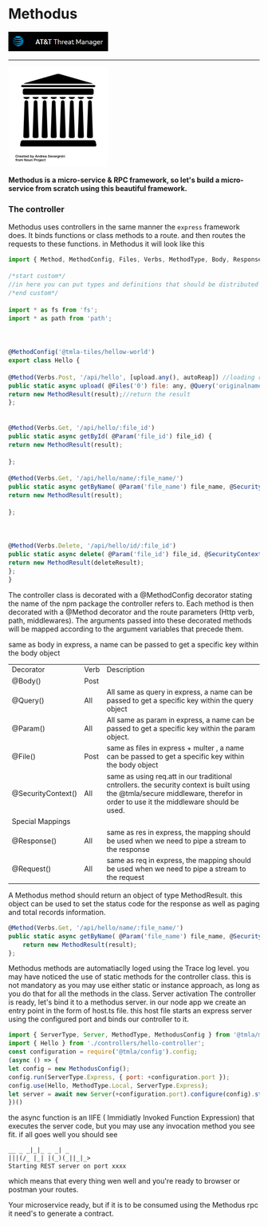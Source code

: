 # Methodus

<img src="./logo.png" alt="Drawing" style="max-width: 200px!important;"/>

<hr/>
<img src="./examples/resources/methodus.png" alt="Drawing" style="max-width: 200px!important;"/>


**Methodus is a micro-service & RPC framework, so let's build a micro-service from scratch using this beautiful framework.**

### The controller
Methodus uses controllers in the same manner the `express` framework does. It binds functions or class methods to a route. and then routes the requests to these functions.
in Methodus it will look like this
 
```javascript
import { Method, MethodConfig, Files, Verbs, MethodType, Body, Response, Request, Param, Query, SecurityContext, MethodError, MethodResult } from '@tmla/methodus';

/*start custom*/
//in here you can put types and definitions that should be distributed with the contract
/*end custom*/

import * as fs from 'fs';
import * as path from 'path';



@MethodConfig('@tmla-tiles/hellow-world')
export class Hello {

@Method(Verbs.Post, '/api/hello', [upload.any(), autoReap]) //loading route and middlewares
public static async upload( @Files('0') file: any, @Query('originalname') originalname: string, @Query('keep_original') keepOriginalName: boolean = true) {
return new MethodResult(result);//return the result
};


@Method(Verbs.Get, '/api/hello/:file_id')
public static async getById( @Param('file_id') file_id) {
return new MethodResult(result);

};

@Method(Verbs.Get, '/api/hello/name/:file_name/')
public static async getByName( @Param('file_name') file_name, @SecurityContext() att) {
return new MethodResult(result);

};



@Method(Verbs.Delete, '/api/hello/id/:file_id')
public static async delete( @Param('file_id') file_id, @SecurityContext() att) {
return new MethodResult(deleteResult);
};
}

 ```

       
The controller class is decorated with a @MethodConfig decorator stating the name of the npm package the controller refers to.
Each method is then decorated with a @Method decorator and the route parameters (Http verb, path, middlewares).
The arguments passed into these decorated methods will be mapped according to the argument variables that precede them.
 

 <table>
 <tr><td>Decorator</td><td>Verb</td><td>Description</td></tr>
  <tr><td>@Body()</td><td>Post</td>same as body in express, a name can be passed to get a specific key within the body object<td></td></tr>
   <tr><td>@Query()</td><td>All</td><td>All	same as query in express, a name can be passed to get a specific key within the query object</td></tr>
     <tr><td>@Param()</td>
     <td>All</td>
     <td>All	same as param in express, a name can be passed to get a specific key within the param object.</td></tr>
 <tr><td>@File()</td><td>Post</td><td>same as files in express + multer , a name can be passed to get a specific key within the body object	 </td></tr>
  <tr><td>@SecurityContext()</td><td>All</td><td>same as using req.att in our traditional cntrollers.
  the security context is built using the @tmla/secure middleware, therefor in order to use it the middleware should be used.</td></tr>
   <tr><td>Special Mappings</td><td></td><td></td></tr>
    <tr><td>@Response()</td><td>All</td><td>same as res in express, the mapping should be used when we need to pipe a stream to the response</td></tr>
     <tr><td>@Request()</td><td>All</td><td>	same as req in express, the mapping should be used when we need to pipe a stream to the request	</td></tr>    
 </table> 
 
	 
A Methodus method should return an object of type MethodResult. this object can be used to set the status code for the response as well as paging and total records information.

```javascript
@Method(Verbs.Get, '/api/hello/name/:file_name/')
public static async getByName( @Param('file_name') file_name, @SecurityContext() att) {
    return new MethodResult(result);
};
```

Methodus methods are automatiaclly loged using the Trace log level.
you may have noticed the use of static methods for the controller class. this is not mandatory as you may use either static or instance approach,
as long as you do that for all the methods in the class.
Server activation
The controller is ready, let's bind it to a methodus server.
in our node app we create an entry point in the form of host.ts file.
this host file starts an express server using the configured port and binds our controller to it.
 
 
```javascript
import { ServerType, Server, MethodType, MethodusConfig } from '@tmla/methodus';
import { Hello } from './controllers/hello-controller';
const configuration = require('@tmla/config').config;
(async () => {
let config = new MethodusConfig();
config.run(ServerType.Express, { port: +configuration.port });
config.use(Hello, MethodType.Local, ServerType.Express);
let server = await new Server(+configuration.port).configure(config).start();
})()
```

the async function is an IIFE  ( Immidiatly Invoked Function Expression) that executes the server code, but you may use any invocation method you see fit.
if all goes well you should see
```
__ _ _|_|_ _ _| _ 
|||(/_ |_| |(_)(_||_|_> 
Starting REST server on port xxxx
``` 
 
which means that every thing wen well and you're ready to browser or postman your routes.
 
Your microservice ready, but if it is to be consumed using the Methodus rpc it need's to generate a contract.
 